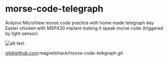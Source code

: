 # morse-code-telegraph
Arduino MicroView morse code practice with home made telegraph key
Easter chicken with MSP430 implant making it speak morse code (triggered by light sensor). 


![alt text](https://github.com/magnetohack/morse-code-telegraph/edit/main/images/easter_egg_telegraph.jpg)

git@github.com:magnetohack/morse-code-telegraph.git
